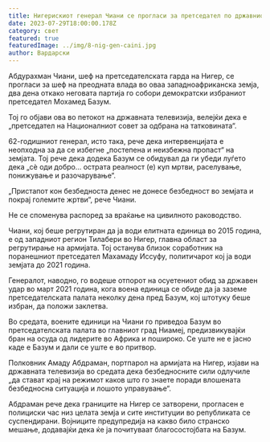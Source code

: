 ```yaml
---
title: Нигерискиот генерал Чиани се прогласи за претседател по државниот удар
date: 2023-07-29T18:00:00.178Z
category: свет
featured: true
featuredImage: ../img/8-nig-gen-caini.jpg
author: Вардарски
---
```

Абдурахман Чиани, шеф на претседателската гарда на Нигер, се прогласи за шеф на преодната влада во оваа западноафриканска земја, два дена откако неговата партија го собори демократски избраниот претседател Мохамед Базум.

Тој го објави ова во петокот на државната телевизија, велејќи дека е „претседател на Националниот совет за одбрана на татковината“.

62-годишниот генерал, исто така, рече дека интервенцијата е неопходна за да се избегне „постепена и неизбежна пропаст“ на земјата. Тој рече дека додека Базум се обидувал да ги убеди луѓето дека „сè оди добро... острата реалност (е) куп мртви, раселување, понижување и разочарување“.

„Пристапот кон безбедноста денес не донесе безбедност во земјата и покрај големите жртви“, рече Чиани.

Не се споменува распоред за враќање на цивилното раководство.

Чиани, кој беше регрутиран да ја води елитната единица во 2015 година, е од западниот регион Тилабери во Нигер, главна област за регрутирање на армијата. Тој останува близок соработник на поранешниот претседател Махамаду Иссуфу, политичарот кој ја води земјата до 2021 година.

Генералот, наводно, го водеше отпорот на осуетениот обид за државен удар во март 2021 година, кога воена единица се обиде да ја заземе претседателската палата неколку дена пред Базум, кој штотуку беше избран, да положи заклетва.

Во средата, воените единици на Чиани го приведоа Базум во претседателската палата во главниот град Ниамеј, предизвикувајќи бран на осуда од лидерите во Африка и пошироко. Се уште не е јасно каде е Базум и дали се уште е во притвор.

Полковник Амаду Абдраман, портпарол на армијата на Нигер, изјави на државната телевизија во средата дека безбедносните сили одлучиле „да стават крај на режимот каков што го знаете поради влошената безбедносна ситуација и лошото управување“.

Абдраман рече дека границите на Нигер се затворени, прогласен е полициски час низ целата земја и сите институции во републиката се суспендирани. Војниците предупредија на какво било странско мешање, додавајќи дека ќе ја почитуваат благосостојбата на Базум.